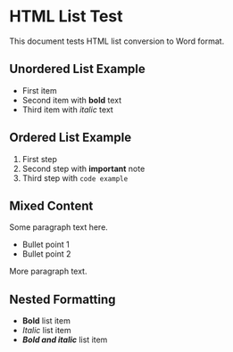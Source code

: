 # HTML List Test

This document tests HTML list conversion to Word format.

## Unordered List Example

<ul>
<li>First item</li>
<li>Second item with <strong>bold</strong> text</li>
<li>Third item with <em>italic</em> text</li>
</ul>

## Ordered List Example

<ol>
<li>First step</li>
<li>Second step with <strong>important</strong> note</li>
<li>Third step with <code>code example</code></li>
</ol>

## Mixed Content

Some paragraph text here.

<ul>
<li>Bullet point 1</li>
<li>Bullet point 2</li>
</ul>

More paragraph text.

## Nested Formatting

<ul>
<li><strong>Bold</strong> list item</li>
<li><em>Italic</em> list item</li>
<li><strong><em>Bold and italic</em></strong> list item</li>
</ul>
